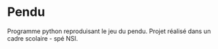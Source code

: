 # Pendu
Programme python reproduisant le jeu du pendu. Projet réalisé dans un cadre scolaire - spé NSI.
